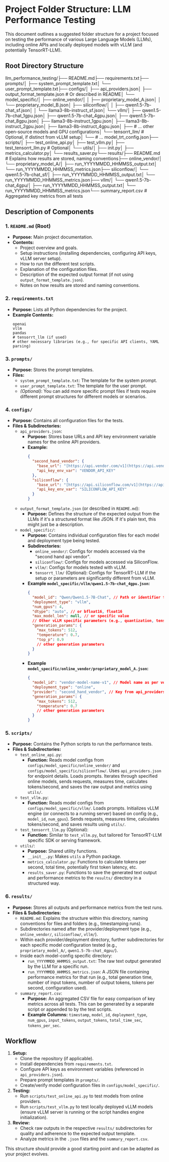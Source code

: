 # Project Folder Structure: LLM Performance Testing

This document outlines a suggested folder structure for a project focused on testing the performance of various Large Language Models (LLMs), including online APIs and locally deployed models with vLLM (and potentially TensorRT-LLM).

## Root Directory Structure

llm_performance_testing/├── README.md├── requirements.txt├── prompts/│   ├── system_prompt_template.txt│   └── user_prompt_template.txt├── configs/│   ├── api_providers.json│   ├── output_format_template.json  # Or described in README│   └── model_specific/│       ├── online_vendor/│       │   ├── proprietary_model_A.json│       │   └── proprietary_model_B.json│       ├── siliconflow/│       │   ├── qwen1.5-7b-chat_sf.json│       │   └── llama3-8b-instruct_sf.json│       └── vllm/│           ├── qwen1.5-7b-chat_1gpu.json│           ├── qwen1.5-7b-chat_4gpu.json│           ├── qwen1.5-7b-chat_8gpu.json│           ├── llama3-8b-instruct_1gpu.json│           ├── llama3-8b-instruct_2gpu.json│           ├── llama3-8b-instruct_4gpu.json│           ├── # ... other open-source models and GPU configurations│       └── tensorrt_llm/ # Optional, if distinct from vLLM setup│           └── # ... model_trt_config.json├── scripts/│   ├── test_online_api.py│   ├── test_vllm.py│   ├── test_tensorrt_llm.py # Optional│   └── utils/│       ├── init.py│       ├── metrics_calculator.py│       └── results_saver.py└── results/├── README.md # Explains how results are stored, naming conventions├── online_vendor/│   └── proprietary_model_A/│       ├── run_YYYYMMDD_HHMMSS_output.txt│       └── run_YYYYMMDD_HHMMSS_metrics.json├── siliconflow/│   └── qwen1.5-7b-chat_sf/│       ├── run_YYYYMMDD_HHMMSS_output.txt│       └── run_YYYYMMDD_HHMMSS_metrics.json├── vllm/│   └── qwen1.5-7b-chat_4gpu/│       ├── run_YYYYMMDD_HHMMSS_output.txt│       └── run_YYYYMMDD_HHMMSS_metrics.json└── summary_report.csv # Aggregated key metrics from all tests
## Description of Components

### 1. `README.md` (Root)
* **Purpose:** Main project documentation.
* **Contents:**
    * Project overview and goals.
    * Setup instructions (installing dependencies, configuring API keys, vLLM server setup).
    * How to run the different test scripts.
    * Explanation of the configuration files.
    * Description of the expected output format (if not using `output_format_template.json`).
    * Notes on how results are stored and naming conventions.

### 2. `requirements.txt`
* **Purpose:** Lists all Python dependencies for the project.
* **Example Contents:**
    ```
    openai
    vllm
    pandas
    # tensorrt_llm (if used)
    # other necessary libraries (e.g., for specific API clients, YAML parsing)
    ```

### 3. `prompts/`
* **Purpose:** Stores the prompt templates.
* **Files:**
    * `system_prompt_template.txt`: The template for the system prompt.
    * `user_prompt_template.txt`: The template for the user prompt.
    * *(Optional)*: You can add more specific prompt files if tests require different prompt structures for different models or scenarios.

### 4. `configs/`
* **Purpose:** Contains all configuration files for the tests.
* **Files & Subdirectories:**
    * `api_providers.json`:
        * **Purpose:** Stores base URLs and API key environment variable names for the online API providers.
        * **Example:**
            ```json
            {
              "second_hand_vendor": {
                "base_url": "[https://api.vendor.com/v1](https://api.vendor.com/v1)",
                "api_key_env_var": "VENDOR_API_KEY"
              },
              "siliconflow": {
                "base_url": "[https://api.siliconflow.com/v1](https://api.siliconflow.com/v1)",
                "api_key_env_var": "SILICONFLOW_API_KEY"
              }
            }
            ```
    * `output_format_template.json` (or described in `README.md`):
        * **Purpose:** Defines the structure of the expected output from the LLMs if it's a structured format like JSON. If it's plain text, this might just be a description.
    * `model_specific/`:
        * **Purpose:** Contains individual configuration files for each model and deployment type being tested.
        * **Subdirectories:**
            * `online_vendor/`: Configs for models accessed via the "second hand api vendor".
            * `siliconflow/`: Configs for models accessed via SiliconFlow.
            * `vllm/`: Configs for models tested with vLLM.
            * `tensorrt_llm/` (Optional): Configs for TensorRT-LLM if the setup or parameters are significantly different from vLLM.
        * **Example `model_specific/vllm/qwen1.5-7b-chat_4gpu.json`:**
            ```json
            {
              "model_id": "Qwen/Qwen1.5-7B-Chat", // Path or identifier for vLLM
              "deployment_type": "vllm",
              "num_gpus": 4,
              "dtype": "auto", // or bfloat16, float16
              "max_model_len": null, // or specific value
              // Other vLLM specific parameters (e.g., quantization, tensor_parallel_size if not just num_gpus)
              "generation_params": {
                "max_tokens": 512,
                "temperature": 0.7,
                "top_p": 0.9
                // other generation parameters
              }
            }
            ```
        * **Example `model_specific/online_vendor/proprietary_model_A.json`:**
            ```json
            {
              "model_id": "vendor-model-name-v1", // Model name as per vendor's API
              "deployment_type": "online",
              "provider": "second_hand_vendor", // Key from api_providers.json
              "generation_params": {
                "max_tokens": 512,
                "temperature": 0.7
                // other generation parameters
              }
            }
            ```

### 5. `scripts/`
* **Purpose:** Contains the Python scripts to run the performance tests.
* **Files & Subdirectories:**
    * `test_online_api.py`:
        * **Function:** Reads model configs from `configs/model_specific/online_vendor/` and `configs/model_specific/siliconflow/`. Uses `api_providers.json` for endpoint details. Loads prompts. Iterates through specified online models, sends requests, measures time, calculates tokens/second, and saves the raw output and metrics using `utils/`.
    * `test_vllm.py`:
        * **Function:** Reads model configs from `configs/model_specific/vllm/`. Loads prompts. Initializes vLLM engine (or connects to a running server) based on config (e.g., `model_id`, `num_gpus`). Sends requests, measures time, calculates tokens/second, and saves results using `utils/`.
    * `test_tensorrt_llm.py` (Optional):
        * **Function:** Similar to `test_vllm.py`, but tailored for TensorRT-LLM specific SDK or serving framework.
    * `utils/`:
        * **Purpose:** Shared utility functions.
        * `__init__.py`: Makes `utils` a Python package.
        * `metrics_calculator.py`: Functions to calculate tokens per second, total time, potentially first token latency, etc.
        * `results_saver.py`: Functions to save the generated text output and performance metrics to the `results/` directory in a structured way.

### 6. `results/`
* **Purpose:** Stores all outputs and performance metrics from the test runs.
* **Files & Subdirectories:**
    * `README.md`: Explains the structure within this directory, naming conventions for files and folders (e.g., timestamping runs).
    * Subdirectories named after the provider/deployment type (e.g., `online_vendor/`, `siliconflow/`, `vllm/`).
    * Within each provider/deployment directory, further subdirectories for each specific model configuration tested (e.g., `proprietary_model_A/`, `qwen1.5-7b-chat_4gpu/`).
    * Inside each model-config specific directory:
        * `run_YYYYMMDD_HHMMSS_output.txt`: The raw text output generated by the LLM for a specific run.
        * `run_YYYYMMDD_HHMMSS_metrics.json`: A JSON file containing performance metrics for that run (e.g., total generation time, number of input tokens, number of output tokens, tokens per second, configuration used).
    * `summary_report.csv`:
        * **Purpose:** An aggregated CSV file for easy comparison of key metrics across all tests. This can be generated by a separate script or appended to by the test scripts.
        * **Example Columns:** `timestamp`, `model_id`, `deployment_type`, `num_gpus`, `input_tokens`, `output_tokens`, `total_time_sec`, `tokens_per_sec`.

## Workflow

1.  **Setup:**
    * Clone the repository (if applicable).
    * Install dependencies from `requirements.txt`.
    * Configure API keys as environment variables (referenced in `api_providers.json`).
    * Prepare prompt templates in `prompts/`.
    * Create/verify model configuration files in `configs/model_specific/`.
2.  **Testing:**
    * Run `scripts/test_online_api.py` to test models from online providers.
    * Run `scripts/test_vllm.py` to test locally deployed vLLM models (ensure vLLM server is running or the script handles engine initialization).
3.  **Review:**
    * Check raw outputs in the respective `results/` subdirectories for quality and adherence to the expected output template.
    * Analyze metrics in the `.json` files and the `summary_report.csv`.

This structure should provide a good starting point and can be adapted as your project evolves.
